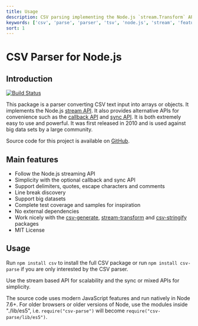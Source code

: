 ```yaml
---
title: Usage
description: CSV parsing implementing the Node.js `stream.Transform` API
keywords: ['csv', 'parse', 'parser', 'tsv', 'node.js', 'stream', 'features', 'usage']
sort: 1
---
```


# CSV Parser for Node.js

## Introduction

[![Build Status](https://api.travis-ci.org/adaltas/node-csv-parse.svg)](https://travis-ci.org/#!/adaltas/node-csv-parse)

This package is a parser converting CSV text input into arrays or objects. It
implements the Node.js [stream API](/parse/api/#stream-api). It also
provides alternative APIs for convenience such as the [callback API](/parse/api/#callback-api) and [sync API](/parse/api/#sync-api). It is both extremely easy to use and powerful. It was first released in 2010 and is used against big data sets by a large community.

Source code for this project is available on [GitHub](https://github.com/adaltas/node-csv-parse).

## Main features

* Follow the Node.js streaming API
* Simplicity with the optional callback and sync API
* Support delimiters, quotes, escape characters and comments
* Line break discovery
* Support big datasets
* Complete test coverage and samples for inspiration
* No external dependencies
* Work nicely with the [csv-generate](/generate/), [stream-transform](/transform/) and [csv-stringify](/stringify/) packages
* MIT License

## Usage

Run `npm install csv` to install the full CSV package or run
`npm install csv-parse` if you are only interested by the CSV parser.

Use the stream based API for scalability and the sync or mixed APIs for simplicity.


The source code uses modern JavaScript features and run natively in Node 7.6+.
For older browsers or older versions of Node, use the modules inside "./lib/es5", i.e. `require("csv-parse")` will become `require("csv-parse/lib/es5")`.
